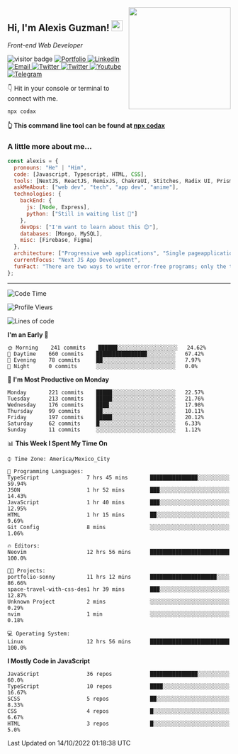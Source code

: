 <img align='right' src="https://media.giphy.com/media/M9gbBd9nbDrOTu1Mqx/giphy.gif" width="230">
<h2>Hi, I'm Alexis Guzman! <img src="https://media.giphy.com/media/hvRJCLFzcasrR4ia7z/giphy.gif" width="25px"></h2>
<p><em>Front-end Web Developer</em></p>

<p>
  <img src="https://visitor-badge.glitch.me/badge?page_id=a12989x.a12989x&left_color=black&right_color=gray" alt="visitor badge"/>
  <a href='https://www.codingcodax.dev/' target='_blank'>
    <img alt='Portfolio' src='https://img.shields.io/badge/Portfolio-black?logo=vercel&style=flat-square'>
  </a>
  <a href='https://linkedin.com/in/codax/' target='_blank'>
    <img alt='LinkedIn' src='https://img.shields.io/badge/LinkedIn-black?logo=LinkedIn&style=flat-square'>
  </a>
  <a href='mailto:codaxtech@gmail.com' target='_blank'>
    <img alt='Email' src='https://img.shields.io/badge/Email-black?logo=Gmail&style=flat-square'>
  </a>
  <a href='https://twitter.com/codingcodax' target='_blank'>
    <img alt='Twitter' src='https://img.shields.io/badge/Twitter-black?logo=Twitter&style=flat-square'>
  </a>
  <a href='https://www.instagram.com/codingcodax/' target='_blank'>
    <img alt='Twitter' src='https://img.shields.io/badge/Instagram-black?logo=Instagram&style=flat-square'>
  </a>
  <a href='https://www.youtube.com/channel/UCMY0GhV1HuX4XdbgalC77VQ' target='_blank'>
    <img alt='Youtube' src='https://img.shields.io/badge/YouTube-black?logo=Youtube&style=flat-square'>
  </a>
  <a href='https://t.me/codingcodax' target='_blank'>
    <img alt='Telegram' src='https://img.shields.io/badge/Telegram-black?logo=Telegram&logoColor=ffffff&style=flat-square'>
  </a>
</p>

👇 Hit in your console or terminal to connect with me.

```bash
npx codax
```
**👆 This command line tool can be found at [npx codax](https://github.com/a12989x/npx-codax)**

<h3>A little more about me...</h3>

```javascript
const alexis = {
  pronouns: "He" | "Him",
  code: [Javascript, Typescript, HTML, CSS],
  tools: [NextJS, ReactJS, RemixJS, ChakraUI, Stitches, Radix UI, Prisma],
  askMeAbout: ["web dev", "tech", "app dev", "anime"],
  technologies: {
    backEnd: {
      js: [Node, Express],
      python: ["Still in waiting list 🥲"]
    },
    devOps: ["I'm want to learn about this 😊"],
    databases: [Mongo, MySQL],
    misc: [Firebase, Figma]
  },
  architecture: ["Progressive web applications", "Single pageapplications"],
  currentFocus: "Next JS App Development",
  funFact: "There are two ways to write error-free programs; only the third one works"
};
```

---

<!--START_SECTION:waka-->
![Code Time](http://img.shields.io/badge/Code%20Time-888%20hrs%2011%20mins-blue)

![Profile Views](http://img.shields.io/badge/Profile%20Views-1-blue)

![Lines of code](https://img.shields.io/badge/From%20Hello%20World%20I%27ve%20Written-1%20Million%20lines%20of%20code-blue)

**I'm an Early 🐤** 

```text
🌞 Morning    241 commits    ██████░░░░░░░░░░░░░░░░░░░   24.62% 
🌆 Daytime    660 commits    ████████████████░░░░░░░░░   67.42% 
🌃 Evening    78 commits     ██░░░░░░░░░░░░░░░░░░░░░░░   7.97% 
🌙 Night      0 commits      ░░░░░░░░░░░░░░░░░░░░░░░░░   0.0%

```
📅 **I'm Most Productive on Monday** 

```text
Monday       221 commits    █████░░░░░░░░░░░░░░░░░░░░   22.57% 
Tuesday      213 commits    █████░░░░░░░░░░░░░░░░░░░░   21.76% 
Wednesday    176 commits    ████░░░░░░░░░░░░░░░░░░░░░   17.98% 
Thursday     99 commits     ██░░░░░░░░░░░░░░░░░░░░░░░   10.11% 
Friday       197 commits    █████░░░░░░░░░░░░░░░░░░░░   20.12% 
Saturday     62 commits     █░░░░░░░░░░░░░░░░░░░░░░░░   6.33% 
Sunday       11 commits     ░░░░░░░░░░░░░░░░░░░░░░░░░   1.12%

```


📊 **This Week I Spent My Time On** 

```text
⌚︎ Time Zone: America/Mexico_City

💬 Programming Languages: 
TypeScript               7 hrs 45 mins       ███████████████░░░░░░░░░░   59.94% 
JSON                     1 hr 52 mins        ███░░░░░░░░░░░░░░░░░░░░░░   14.43% 
JavaScript               1 hr 40 mins        ███░░░░░░░░░░░░░░░░░░░░░░   12.95% 
HTML                     1 hr 15 mins        ██░░░░░░░░░░░░░░░░░░░░░░░   9.69% 
Git Config               8 mins              ░░░░░░░░░░░░░░░░░░░░░░░░░   1.06%

🔥 Editors: 
Neovim                   12 hrs 56 mins      █████████████████████████   100.0%

🐱‍💻 Projects: 
portfolio-sonny          11 hrs 12 mins      █████████████████████░░░░   86.66% 
space-travel-with-css-des1 hr 39 mins        ███░░░░░░░░░░░░░░░░░░░░░░   12.87% 
Unknown Project          2 mins              ░░░░░░░░░░░░░░░░░░░░░░░░░   0.29% 
nvim                     1 min               ░░░░░░░░░░░░░░░░░░░░░░░░░   0.18%

💻 Operating System: 
Linux                    12 hrs 56 mins      █████████████████████████   100.0%

```

**I Mostly Code in JavaScript** 

```text
JavaScript               36 repos            ███████████████░░░░░░░░░░   60.0% 
TypeScript               10 repos            ████░░░░░░░░░░░░░░░░░░░░░   16.67% 
SCSS                     5 repos             ██░░░░░░░░░░░░░░░░░░░░░░░   8.33% 
CSS                      4 repos             █░░░░░░░░░░░░░░░░░░░░░░░░   6.67% 
HTML                     3 repos             █░░░░░░░░░░░░░░░░░░░░░░░░   5.0%

```



 Last Updated on 14/10/2022 01:18:38 UTC
<!--END_SECTION:waka-->
